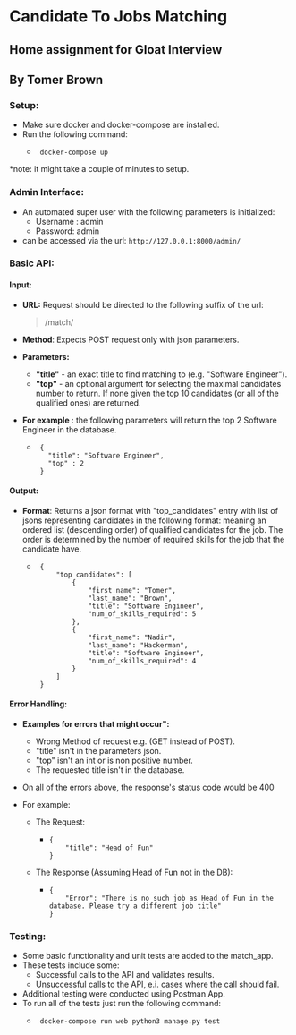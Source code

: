 # Candidate To Jobs Matching
## Home assignment for Gloat Interview
## By Tomer Brown

### Setup:
* Make sure docker and docker-compose are installed.
* Run the following command:
     * ```
        docker-compose up
        ```
*note: it might take a couple of minutes to setup.  
### Admin Interface:
* An automated super user with the following parameters is initialized:
    * Username : admin
    * Password: admin 
* can be accessed via the url: ```http://127.0.0.1:8000/admin/```
### Basic API:
#### Input:
* **URL:** Request should be directed to the following suffix of the url:
    > /match/
* **Method**: Expects POST request only with json parameters.
* **Parameters:** 
    * **"title"** - an exact title to find matching to (e.g. "Software Engineer").
    * **"top"** - an optional argument for selecting the maximal candidates number to return. If none given the top 10 candidates (or all of the qualified ones) are returned.

* **For example** : the following parameters will return the top 2 Software Engineer in the database.
     * ```
        {
          "title": "Software Engineer",
          "top" : 2
        }
        ```
#### Output:
* **Format**: Returns a json format with "top_candidates" entry with list of jsons representing candidates in the following format:
meaning an ordered list (descending order) of qualified candidates for the job. The order is determined by the number of required skills for the job that the candidate have.
     * ```
        {
            "top candidates": [
                {
                    "first_name": "Tomer",
                    "last_name": "Brown",
                    "title": "Software Engineer",
                    "num_of_skills_required": 5
                },
                {
                    "first_name": "Nadir",
                    "last_name": "Hackerman",
                    "title": "Software Engineer",
                    "num_of_skills_required": 4
                }
            ]
        }
        ```
#### Error Handling:
 * **Examples for errors that might occur":**
    * Wrong Method of request e.g. (GET instead of POST).
    * "title" isn't in the parameters json.
    * "top" isn't an int or is non positive number.
    * The requested title isn't in the database.
 * On all of the errors above, the response's status code would be 400
 * For example:
        
    * The Request:
           
        *   ```
            {
                "title": "Head of Fun"
            }
            ```
    * The Response (Assuming Head of Fun not in the DB):        
        *   ```
            {
                "Error": "There is no such job as Head of Fun in the database. Please try a different job title"
            }
            ```


### Testing:

* Some basic functionality and unit tests are added to the match_app.
* These tests include some:
   * Successful calls to the API and validates results.
   * Unsuccessful calls to the API, e.i. cases where the call should fail.
* Additional testing were conducted using Postman App.
* To run all of the tests just run the following command:
     * ```
        docker-compose run web python3 manage.py test
        ```
